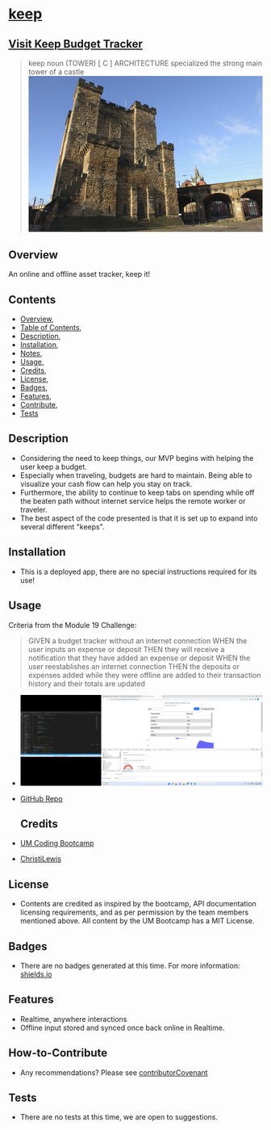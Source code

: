 # [keep](https://dictionary.cambridge.org/us/dictionary/english/keep)
## [Visit Keep Budget Tracker](https://serene-everglades-32841.herokuapp.com/)
>keep noun (TOWER)
[ C ]   ARCHITECTURE   specialized
the strong main tower of a castle
![Preview Image](./public/images/keep_noun_002_20091.jpg)
>
## Overview
An online and offline asset tracker, keep it!

## Contents
  * [Overview](#overview),
  * [Table of Contents](#contents),
  * [Description](#description),
  * [Installation](#installation),
  * [Notes](#notes),
  * [Usage](#usage),
  * [Credits](#credits),
  * [License](#license),
  * [Badges](#badges),
  * [Features](#features),
  * [Contribute](#contribute),
  * [Tests](#tests)

## Description
  * Considering the need to keep things, our MVP begins with helping the user keep a budget.
  * Especially when traveling, budgets are hard to maintain.  Being able to visualize your cash flow can help you stay on track.
  * Furthermore, the ability to continue to keep tabs on spending while off the beaten path without internet service helps the remote worker or traveler.
  * The best aspect of the code presented is that it is set up to expand into several different "keeps".
 

## Installation
  * This is a deployed app, there are no special instructions required for its use!

## Usage

Criteria from the Module 19 Challenge:
>GIVEN a budget tracker without an internet connection
WHEN the user inputs an expense or deposit
THEN they will receive a notification that they have added an expense or deposit
WHEN the user reestablishes an internet connection
THEN the deposits or expenses added while they were offline are added to their transaction history and their totals are updated
>

  * ![Preview Image](./public/images/keep-budget.jpg)

  * [GitHub Repo](https://github.com/ChristiLewis/keep)

    ## Credits
  * [UM Coding Bootcamp](https://bootcamp.miami.edu/coding/)
  * [ChristiLewis](https://github.com/ChristiLewis)

## License
* Contents are credited as inspired by the bootcamp, API documentation licensing requirements, and as per permission by the team members mentioned above. All content by the UM Bootcamp has a MIT License.

## Badges
* There are no badges generated at this time. For more information: [shields.io](https://shields.io/)

## Features
* Realtime, anywhere interactions
* Offline input stored and synced once back online in Realtime.

## How-to-Contribute
* Any recommendations?  Please see [contributorCovenant](https://www.contributor-covenant.org)

## Tests
* There are no tests at this time, we are open to suggestions.
  
